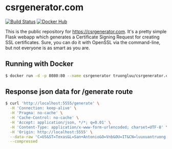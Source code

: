 # csrgenerator.com

[![Build Status](https://travis-ci.org/DavidWittman/csrgenerator.com.svg?branch=master)](https://travis-ci.org/DavidWittman/csrgenerator.com) [![Docker Hub](https://img.shields.io/docker/automated/wittman/csrgenerator.com.svg)](https://hub.docker.com/r/wittman/csrgenerator.com/)

This is the public repository for https://csrgenerator.com. It's a pretty simple Flask webapp which generates a Certificate Signing Request for creating SSL certificates. Sure, you can do it with OpenSSL via the command-line, but not everyone is as smart as you are.

## Running with Docker

```bash
$ docker run -d -p 8080:80 --name csrgenerator truongluu/csrgenerator.com
```

## Response json data for /generate route

```bash
$ curl 'http://localhost:5555/generate' \
  -H 'Connection: keep-alive' \
  -H 'Pragma: no-cache' \
  -H 'Cache-Control: no-cache' \
  -H 'Accept: application/json, */*; q=0.01' \
  -H 'Content-Type: application/x-www-form-urlencoded; charset=UTF-8' \
  -H 'Origin: http://localhost:5555' \
  --data-raw 'C=US&ST=Texas&L=San+Antonio&O=Vnb&OU=IT&CN=luuxuantruong.info&keySize=2048' \
  --compressed
```
